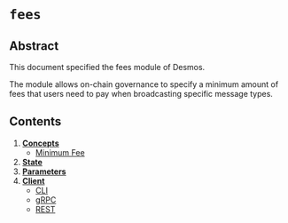 <!--
order: 0
title: Fees Overview
parent:
  title: "fees"
-->

# `fees`

## Abstract 

This document specified the fees module of Desmos. 

The module allows on-chain governance to specify a minimum amount of fees that users need to pay when broadcasting specific message types. 

## Contents 
1. **[Concepts](01_concepts.md)**
   - [Minimum Fee](01_concepts.md#minimum-fees)
2. **[State](02_state.md)**
3. **[Parameters](03_parameters.md)**
4. **[Client](04_client.md)**
   - [CLI](04_client.md#cli)
   - [gRPC](04_client.md#grpc)
   - [REST](04_client.md#rest)